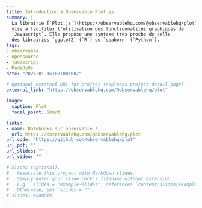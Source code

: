 ```yaml
---
title: Introduction à Observable Plot.js
summary: |
  La librairie [`Plot.js`](https://observablehq.com/@observablehq/plot)
  vise à faciliter l'utilisation des fonctionnalités graphiques de
  `Javascript`. Elle propose une syntaxe très proche de celle 
  des librairies `ggplot2` (`R`) ou `seaborn` (`Python`).
tags:
- observable
- opensource
- javascript
- MadeByUs
date: "2023-01-16T00:00:00Z"

# Optional external URL for project (replaces project detail page).
external_link: "https://observablehq.com/@observablehq/plot"

image:
  caption: Plot
  focal_point: Smart

links:
- name: Notebooks sur observable !
  url: https://observablehq.com/@observablehq/plot
url_code: "https://github.com/observablehq/plot"
url_pdf: ""
url_slides: ""
url_video: ""

# Slides (optional).
#   Associate this project with Markdown slides.
#   Simply enter your slide deck's filename without extension.
#   E.g. `slides = "example-slides"` references `content/slides/example-slides.md`.
#   Otherwise, set `slides = ""`.
# slides: example
---
```


